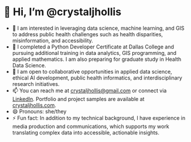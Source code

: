 # 👋 Hi, I’m @crystaljhollis

- 👀 I am interested in leveraging data science, machine learning, and GIS to address public health challenges such as health disparities, misinformation, and accessibility.
- 🌱 I completed a Python Developer Certificate at Dallas College and pursuing additional training in data analytics, GIS programming, and applied mathematics. I am also preparing for graduate study in Health Data Science.
- 💞️ I am open to collaborative opportunities in applied data science, ethical AI development, public health informatics, and interdisciplinary research initiatives.
- 📫 You can reach me at [crystaljhollis@gmail.com](mailto:crystaljhollis@gmail.com) or connect via [LinkedIn](https://www.linkedin.com/in/crystaljhollis). Portfolio and project samples are available at [crystaljhollis.com](https://crystaljhollis.com).
- 😄 Pronouns: she/they
- ⚡ Fun fact: In addition to my technical background, I have experience in media production and communications, which supports my work translating complex data into accessible, actionable insights.

<!---
crystaljhollis/crystaljhollis is a ✨ special ✨ repository because its `README.md` (this file) appears on your GitHub profile.
You can click the Preview link to take a look at your changes.
--->
